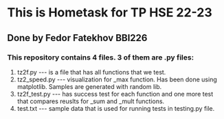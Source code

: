 # This is Hometask for TP HSE 22-23
## Done by Fedor Fatekhov BBI226 

### This repository contains 4 files. 3 of them are .py files: 
1. tz2f.py --- is a file that has all functions that we test.
2. tz2_speed.py --- visualization for _max function. Has been done using matplotlib. Samples are generated with random lib.
3. tz2f_test.py --- has success test for each function and one more test that compares reuslts for _sum and _mult functions. 
4. test.txt --- sample data that is used for running tests in testing.py file.
